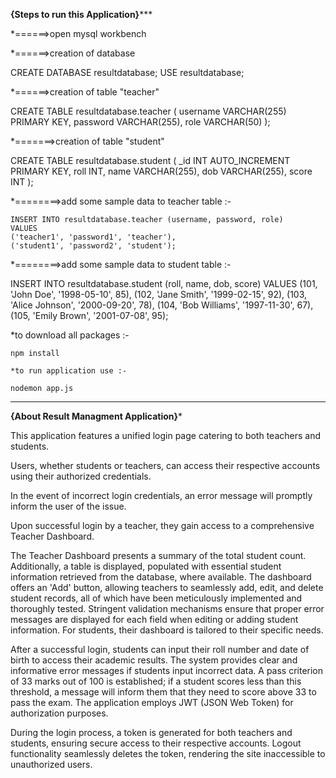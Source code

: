 ******************************{Steps to run this Application}*********************************

   *======>open mysql workbench 

   *======>creation of database 

   CREATE DATABASE resultdatabase;
   USE resultdatabase;
	
	
   *======>creation of table "teacher"
   
   CREATE TABLE resultdatabase.teacher (
    username VARCHAR(255) PRIMARY KEY,
    password VARCHAR(255),
    role VARCHAR(50)
    );

   
   *=======>creation of table "student"
   
   CREATE TABLE resultdatabase.student 
   ( _id INT AUTO_INCREMENT PRIMARY KEY, 
   roll INT, name VARCHAR(255), 
   dob VARCHAR(255), 
   score INT );


   
   *========>add some sample data to teacher table :-
   
   
    INSERT INTO resultdatabase.teacher (username, password, role)
    VALUES
    ('teacher1', 'password1', 'teacher'),
    ('student1', 'password2', 'student');
	
	  
   
   *========>add some sample data to student table :-
   
   INSERT INTO resultdatabase.student (roll, name, dob, score)
    VALUES
    (101, 'John Doe', '1998-05-10', 85),
    (102, 'Jane Smith', '1999-02-15', 92),
    (103, 'Alice Johnson', '2000-09-20', 78),
    (104, 'Bob Williams', '1997-11-30', 67),
    (105, 'Emily Brown', '2001-07-08', 95);

  
   
   *to download all packages :-

    npm install

    *to run application use :-
	
	nodemon app.js



**************************************************************************************
************************{About Result Managment Application}*************************

This application features a unified login page catering to both teachers and students.

Users, whether students or teachers, can access their respective accounts using their authorized credentials.

In the event of incorrect login credentials, an error message will promptly inform the user of the issue.

Upon successful login by a teacher, they gain access to a comprehensive Teacher Dashboard.

The Teacher Dashboard presents a summary of the total student count.
Additionally, a table is displayed, populated with essential student information retrieved from the database, where available.
The dashboard offers an 'Add' button, allowing teachers to seamlessly add, edit, and delete student records, all of which have been meticulously implemented and thoroughly tested.
Stringent validation mechanisms ensure that proper error messages are displayed for each field when editing or adding student information.
For students, their dashboard is tailored to their specific needs.

After a successful login, students can input their roll number and date of birth to access their academic results.
The system provides clear and informative error messages if students input incorrect data.
A pass criterion of 33 marks out of 100 is established; if a student scores less than this threshold, a message will inform them that they need to score above 33 to pass the exam.
The application employs JWT (JSON Web Token) for authorization purposes.

During the login process, a token is generated for both teachers and students, ensuring secure access to their respective accounts.
Logout functionality seamlessly deletes the token, rendering the site inaccessible to unauthorized users.

